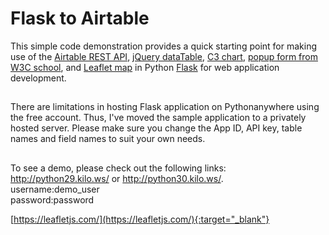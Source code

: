 # Flask to Airtable
This simple code demonstration provides a quick starting point for making use of the <a href="https://airtable.com/api" target="_blank">Airtable REST API</a>, <a href="https://datatables.net/extensions/select/examples/api/select.html" target="_blank">jQuery dataTable</a>, <a href="https://c3js.org/" target="_blank">C3 chart</a>, <a href="https://www.w3schools.com/howto/howto_js_popup_form.asp" target="_blank">popup form from W3C school</a>, and <a href="https://leafletjs.com/" target="_blank">Leaflet map</a> in Python <a href="http://flask.palletsprojects.com/en/1.1.x/" target="_blank">Flask</a> for web application development.
##
There are limitations in hosting Flask application on Pythonanywhere using the free account. Thus, I've moved the sample application to a privately hosted server. Please make sure you change the App ID, API key, table names and field names to suit your own needs.
## 
To see a demo, please check out the following links: http://python29.kilo.ws/ or http://python30.kilo.ws/.
<br>
username:demo_user<br>
password:password

[https://leafletjs.com/](https://leafletjs.com/){:target="_blank"}
